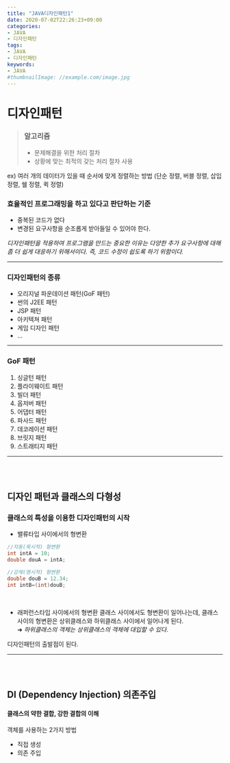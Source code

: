 ```yaml
---
title: "JAVA디자인패턴1"
date: 2020-07-02T22:26:23+09:00
categories:
- JAVA
- 디자인패턴
tags:
- JAVA
- 디자인패턴
keywords:
- JAVA
#thumbnailImage: //example.com/image.jpg
---
```


<!--more-->

# 디자인패턴

> ### 알고리즘 
>- 문제해결을 위한 처리 절차   
>- 상황에 맞는 최적의 갖는 처리 절차 사용    

ex) 여러 개의 데이터가 있을 때 순서에 맞게 정렬하는 방법 (단순 정렬, 버블 정렬, 삽입 정렬, 쉘 정렬, 퀵 정렬)



### 효율적인 프로그래밍을 하고 있다고 판단하는 기준
- 중복된 코드가 없다   
- 변경된 요구사항을 순조롭게 받아들일 수 있어야 한다.


*디자인패턴을 적용하여 프로그램을 만드는 중요한 이유는 다양한 추가 요구사항에 대해 좀 더 쉽게 대응하기 위해서이다. 즉, 코드 수정이 쉽도록 하기 위함이다.*


-----

### 디자인패턴의 종류   

- 오리지널 파운데이션 패턴(GoF 패턴)   
- 썬의 J2EE 패턴   
- JSP 패턴   
- 아키텍쳐 패턴   
- 게임 디자인 패턴   
- ...

----

### GoF 패턴

 1. 싱글턴 패턴   
 2. 플라이웨이트 패턴   
 3. 빌더 패턴   
 4. 옵저버 패턴   
 5. 어댑터 패턴   
 6. 파사드 패턴   
 7. 데코레이션 패턴   
 8. 브릿지 패턴   
 9. 스트래티지 패턴   


-----
<br/>
<br/>

## 디자인 패턴과 클래스의 다형성

### 클래스의 특성을 이용한 디자인패턴의 시작

- 밸류타입 사이에서의 형변환  
```java
//자동(묵시적) 형변환
int intA = 10;
double douA = intA;

//강제(명시적) 형변환
double douB = 12.34;
int intB=(int)douB;
```

<br/>


- 래퍼런스타입 사이에서의 형변환
클래스 사이에서도 형변환이 일어나는데, 클래스 사이의 형변환은 상위클래스와 하위클래스 사이에서 일어나게 된다.   
&#10140; *하위클래스의 객체는 상위클래스의 객체에 대입할 수 있다.*

디자인패턴의 출발점이 된다.


-----
<br/>
<br/>

## DI (Dependency Injection) 의존주입   
#### 클래스의 약한 결합, 강한 결합의 이해

객체를 사용하는 2가지 방법
- 직접 생성
- 의존 주입

